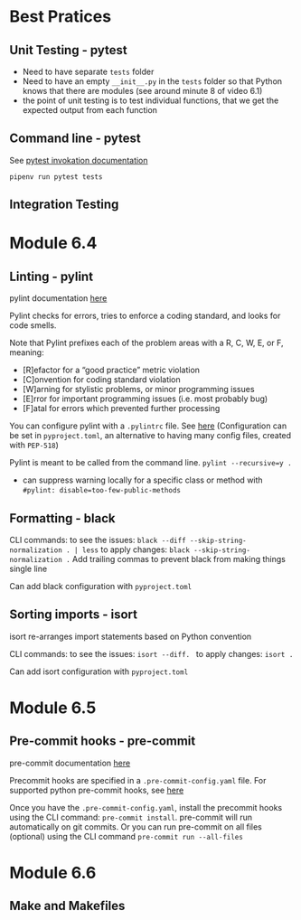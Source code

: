 # Best Pratices

## Unit Testing - pytest

- Need to have separate `tests` folder
- Need to have an empty `__init__.py` in the `tests` folder so that Python knows that there are modules (see around minute 8 of video 6.1)
- the point of unit testing is to test individual functions, that we get the expected output from each function 

## Command line - pytest
See [pytest invokation documentation](https://docs.pytest.org/en/7.1.x/how-to/usage.html)
```
pipenv run pytest tests 
```


## Integration Testing



# Module 6.4
## Linting - pylint 
pylint documentation [here](https://pylint.pycqa.org/en/latest/)

Pylint checks for errors, tries to enforce a coding standard, and looks for code smells.

Note that Pylint prefixes each of the problem areas with a R, C, W, E, or F, meaning:
- [R]efactor for a “good practice” metric violation
- [C]onvention for coding standard violation
- [W]arning for stylistic problems, or minor programming issues
- [E]rror for important programming issues (i.e. most probably bug)
- [F]atal for errors which prevented further processing

You can configure pylint with a `.pylintrc` file. See [here](https://www.codeac.io/documentation/pylint-configuration.html) 
(Configuration can be set in `pyproject.toml`, an alternative to having many config files, created with `PEP-518`)

Pylint is meant to be called from the command line. `pylint --recursive=y .`
- can suppress warning locally for a specific class or method with `#pylint: disable=too-few-public-methods`

## Formatting - black

CLI commands: 
to see the issues: `black --diff --skip-string-normalization . | less`
to apply changes: `black --skip-string-normalization .`
Add trailing commas to prevent black from making things single line

Can add black configuration with `pyproject.toml`

## Sorting imports - isort
isort re-arranges import statements based on Python convention 

CLI commands:
to see the issues: `isort --diff. `
to apply changes: `isort .`

Can add isort configuration with `pyproject.toml`

# Module 6.5
## Pre-commit hooks - pre-commit
pre-commit documentation [here](https://pre-commit.com/)

Precommit hooks are specified in a `.pre-commit-config.yaml` file. 
For supported python pre-commit hooks, see [here](https://pre-commit.com/hooks.html)

Once you have the `.pre-commit-config.yaml`, install the precommit hooks using the CLI command: `pre-commit install`. pre-commit will run automatically on git commits.
Or you can run pre-commit on all files (optional) using the CLI command `pre-commit run --all-files` 

# Module 6.6
## Make and Makefiles
